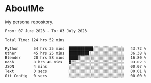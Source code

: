 # AboutMe
My personal repository.
<!--START_SECTION:waka-->

```txt
From: 07 June 2023 - To: 03 July 2023

Total Time: 124 hrs 52 mins

Python       54 hrs 35 mins  ███████████░░░░░░░░░░░░░░   43.72 %
Other        45 hrs 25 mins  █████████░░░░░░░░░░░░░░░░   36.38 %
Blender      20 hrs 58 mins  ████▒░░░░░░░░░░░░░░░░░░░░   16.80 %
Bash         3 hrs 46 mins   ▓░░░░░░░░░░░░░░░░░░░░░░░░   03.02 %
JSON         4 mins          ░░░░░░░░░░░░░░░░░░░░░░░░░   00.07 %
Text         0 secs          ░░░░░░░░░░░░░░░░░░░░░░░░░   00.01 %
Git Config   0 secs          ░░░░░░░░░░░░░░░░░░░░░░░░░   00.00 %
```

<!--END_SECTION:waka-->
